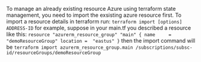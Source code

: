 To manage an already existing resource Azure using terraform state management, you need to import the exsisting azure resource first.
To import a resource details in terraform run:
    ``` terraform import [options] ADDRESS-ID ```
for example, suppose in your main.tf you described a resource like this:
    ```
        resource "azurerm_resource_group" "main" {
            name     = "demoResourceGroup"
            location =  "eastus"
        }
    ```
then the import command will be
    ``` terraform import azurerm_resource_group.main /subscriptions/subsc-id/resourceGroups/demoResourceGroup ```